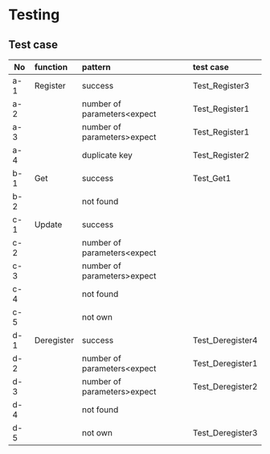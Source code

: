 # Testing

## Test case

|No|function|pattern|test case|
|---|:--|:--|:--|
|a-1|Register|success|Test_Register3|
|a-2||number of parameters<expect|Test_Register1|
|a-3||number of parameters>expect|Test_Register1|
|a-4||duplicate key|Test_Register2|
|b-1|Get|success|Test_Get1|
|b-2||not found||
|c-1|Update|success||
|c-2||number of parameters<expect||
|c-3||number of parameters>expect||
|c-4||not found||
|c-5||not own||
|d-1|Deregister|success|Test_Deregister4|
|d-2||number of parameters<expect|Test_Deregister1|
|d-3||number of parameters>expect|Test_Deregister2|
|d-4||not found||
|d-5||not own|Test_Deregister3|
